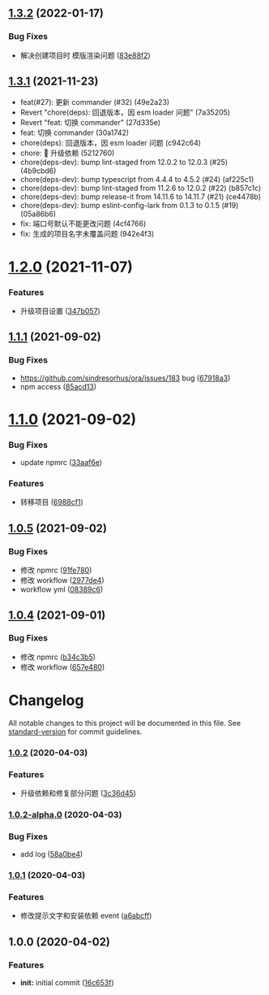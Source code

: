 ## [1.3.2](https://github.com/lark-org/lark-cli/compare/v1.3.1...v1.3.2) (2022-01-17)


### Bug Fixes

* 解决创建项目时 模版渲染问题 ([83e88f2](https://github.com/lark-org/lark-cli/commit/83e88f261c1c78d2b3b8d071d82f6ac29acd19d3))

## [1.3.1](https://github.com/lark-org/lark-cli/compare/v1.3.0...v1.3.1) (2021-11-23)

- feat(#27): 更新 commander (#32) (49e2a23)
- Revert "chore(deps): 回退版本，因 esm loader 问题" (7a35205)
- Revert "feat: 切换 commander" (27d335e)
- feat: 切换 commander (30a1742)
- chore(deps): 回退版本，因 esm loader 问题 (c942c64)
- chore: 🤖 升级依赖 (5212760)
- chore(deps-dev): bump lint-staged from 12.0.2 to 12.0.3 (#25) (4b9cbd6)
- chore(deps-dev): bump typescript from 4.4.4 to 4.5.2 (#24) (af225c1)
- chore(deps-dev): bump lint-staged from 11.2.6 to 12.0.2 (#22) (b857c1c)
- chore(deps-dev): bump release-it from 14.11.6 to 14.11.7 (#21) (ce4478b)
- chore(deps-dev): bump eslint-config-lark from 0.1.3 to 0.1.5 (#19) (05a86b6)
- fix: 端口号默认不能更改问题 (4cf4766)
- fix: 生成的项目名字未覆盖问题 (942e4f3)

# [1.2.0](https://github.com/lark-org/lark-cli/compare/v1.1.1...v1.2.0) (2021-11-07)

### Features

- 升级项目设置 ([347b057](https://github.com/lark-org/lark-cli/commit/347b0573a00663dee90f5efe4493c1bc9c587ebc))

## [1.1.1](https://github.com/lark-org/lark-cli/compare/v1.1.0...v1.1.1) (2021-09-02)

### Bug Fixes

- https://github.com/sindresorhus/ora/issues/183 bug ([67918a3](https://github.com/lark-org/lark-cli/commit/67918a39bed4531ea1d994af3dd5eb1486bc3b39))
- npm access ([85acd13](https://github.com/lark-org/lark-cli/commit/85acd13e64ed64b1d0762b5d91eea6dbdff96fe0))

# [1.1.0](https://github.com/virgoone/lark-cli/compare/v1.0.5...v1.1.0) (2021-09-02)

### Bug Fixes

- update npmrc ([33aaf6e](https://github.com/virgoone/lark-cli/commit/33aaf6eb4fe0a5f3fe81cb004c7440a5ba89ac23))

### Features

- 转移项目 ([6988cf1](https://github.com/virgoone/lark-cli/commit/6988cf13b7e02b5604d9afc9da851b002f0fd110))

## [1.0.5](https://github.com/virgoone/lark-cli/compare/v1.0.2...v1.0.5) (2021-09-02)

### Bug Fixes

- 修改 npmrc ([91fe780](https://github.com/virgoone/lark-cli/commit/91fe780cf1419279cf42ddb898e4c163a704bd0b))
- 修改 workflow ([2977de4](https://github.com/virgoone/lark-cli/commit/2977de483e4e9b1ec46852a655e851f15e21b7e2))
- workflow yml ([08389c6](https://github.com/virgoone/lark-cli/commit/08389c68a3c61b005b7a8d311485b49c4d42ecd8))

## [1.0.4](https://github.com/virgoone/lark-cli/compare/v1.0.2...v1.0.4) (2021-09-01)

### Bug Fixes

- 修改 npmrc ([b34c3b5](https://github.com/virgoone/lark-cli/commit/b34c3b5117150d78f4fe3509c85522dc6a7d7793))
- 修改 workflow ([657e480](https://github.com/virgoone/lark-cli/commit/657e480fd67c9260da8b3f93484299380298db2f))

# Changelog

All notable changes to this project will be documented in this file. See [standard-version](https://github.com/conventional-changelog/standard-version) for commit guidelines.

### [1.0.2](https://github.com/virgoone/lark-cli/compare/v1.0.2-alpha.0...v1.0.2) (2020-04-03)

### Features

- 升级依赖和修复部分问题 ([3c36d45](https://github.com/virgoone/lark-cli/commit/3c36d45f0e97a47bcfe46404e2c4503bee5f5e4f))

### [1.0.2-alpha.0](https://github.com/virgoone/lark-cli/compare/v1.0.1...v1.0.2-alpha.0) (2020-04-03)

### Bug Fixes

- add log ([58a0be4](https://github.com/virgoone/lark-cli/commit/58a0be4d9bb891a659d28e1cf0e7b5172e4c5d47))

### [1.0.1](https://github.com/virgoone/lark-cli/compare/v1.0.0...v1.0.1) (2020-04-03)

### Features

- 修改提示文字和安装依赖 event ([a6abcff](https://github.com/virgoone/lark-cli/commit/a6abcffa5bc2d109d1e24c82086ce7bd63a8a073))

## 1.0.0 (2020-04-02)

### Features

- **init:** initial commit ([16c653f](https://github.com/virgoone/lark-cli/commit/16c653ff046a7df013c1a592a9282e2ceaa0a497))
